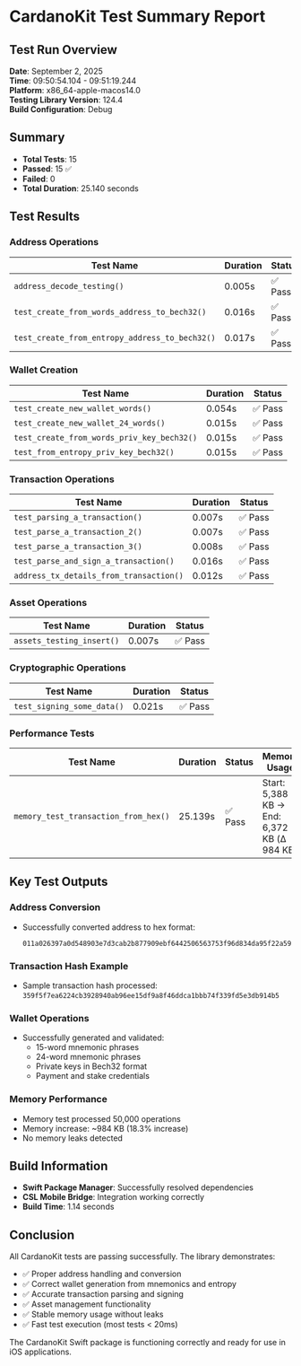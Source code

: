 # CardanoKit Test Summary Report

## Test Run Overview

**Date**: September 2, 2025  
**Time**: 09:50:54.104 - 09:51:19.244  
**Platform**: x86_64-apple-macos14.0  
**Testing Library Version**: 124.4  
**Build Configuration**: Debug  

## Summary

- **Total Tests**: 15
- **Passed**: 15 ✅
- **Failed**: 0
- **Total Duration**: 25.140 seconds

## Test Results

### Address Operations

| Test Name | Duration | Status |
|-----------|----------|--------|
| `address_decode_testing()` | 0.005s | ✅ Pass |
| `test_create_from_words_address_to_bech32()` | 0.016s | ✅ Pass |
| `test_create_from_entropy_address_to_bech32()` | 0.017s | ✅ Pass |

### Wallet Creation

| Test Name | Duration | Status |
|-----------|----------|--------|
| `test_create_new_wallet_words()` | 0.054s | ✅ Pass |
| `test_create_new_wallet_24_words()` | 0.015s | ✅ Pass |
| `test_create_from_words_priv_key_bech32()` | 0.015s | ✅ Pass |
| `test_from_entropy_priv_key_bech32()` | 0.015s | ✅ Pass |

### Transaction Operations

| Test Name | Duration | Status |
|-----------|----------|--------|
| `test_parsing_a_transaction()` | 0.007s | ✅ Pass |
| `test_parse_a_transaction_2()` | 0.007s | ✅ Pass |
| `test_parse_a_transaction_3()` | 0.008s | ✅ Pass |
| `test_parse_and_sign_a_transaction()` | 0.016s | ✅ Pass |
| `address_tx_details_from_transaction()` | 0.012s | ✅ Pass |

### Asset Operations

| Test Name | Duration | Status |
|-----------|----------|--------|
| `assets_testing_insert()` | 0.007s | ✅ Pass |

### Cryptographic Operations

| Test Name | Duration | Status |
|-----------|----------|--------|
| `test_signing_some_data()` | 0.021s | ✅ Pass |

### Performance Tests

| Test Name | Duration | Status | Memory Usage |
|-----------|----------|--------|--------------|
| `memory_test_transaction_from_hex()` | 25.139s | ✅ Pass | Start: 5,388 KB → End: 6,372 KB (Δ 984 KB) |

## Key Test Outputs

### Address Conversion
- Successfully converted address to hex format:
  ```
  011a026397a0d548903e7d3cab2b877909ebf6442506563753f96d834da95f22a59f7da0c7fe40b53b3077636f74a9306882a069157d77d78c
  ```

### Transaction Hash Example
- Sample transaction hash processed: `359f5f7ea6224cb3928940ab96ee15df9a8f46ddca1bbb74f339fd5e3db914b5`

### Wallet Operations
- Successfully generated and validated:
  - 15-word mnemonic phrases
  - 24-word mnemonic phrases
  - Private keys in Bech32 format
  - Payment and stake credentials

### Memory Performance
- Memory test processed 50,000 operations
- Memory increase: ~984 KB (18.3% increase)
- No memory leaks detected

## Build Information

- **Swift Package Manager**: Successfully resolved dependencies
- **CSL Mobile Bridge**: Integration working correctly
- **Build Time**: 1.14 seconds

## Conclusion

All CardanoKit tests are passing successfully. The library demonstrates:
- ✅ Proper address handling and conversion
- ✅ Correct wallet generation from mnemonics and entropy
- ✅ Accurate transaction parsing and signing
- ✅ Asset management functionality
- ✅ Stable memory usage without leaks
- ✅ Fast test execution (most tests < 20ms)

The CardanoKit Swift package is functioning correctly and ready for use in iOS applications.